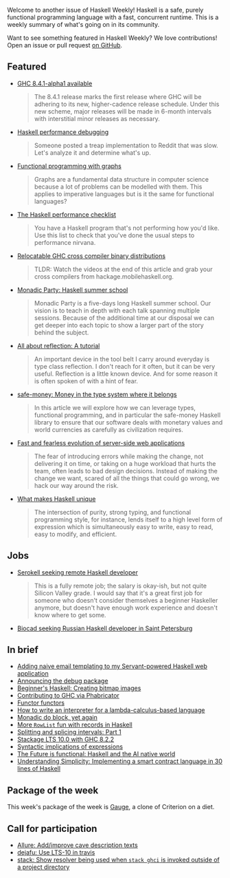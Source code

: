 Welcome to another issue of Haskell Weekly!
Haskell is a safe, purely functional programming language with a fast, concurrent runtime.
This is a weekly summary of what's going on in its community.

Want to see something featured in Haskell Weekly?
We love contributions!
Open an issue or pull request [on GitHub](https://github.com/haskellweekly/haskellweekly.github.io).

## Featured

-   [GHC 8.4.1-alpha1 available](https://mail.haskell.org/pipermail/ghc-devs/2017-December/015235.html)

    > The 8.4.1 release marks the first release where GHC will be adhering to its new, higher-cadence release schedule. Under this new scheme, major releases will be made in 6-month intervals with interstitial minor releases as necessary.

-   [Haskell performance debugging](http://www.parsonsmatt.org/2017/12/18/haskell_performance_debugging.html)

    > Someone posted a treap implementation to Reddit that was slow. Let's analyze it and determine what's up.

-   [Functional programming with graphs](https://futtetennismo.me/posts/algorithms-and-data-structures/2017-12-08-functional-graphs.html)

    > Graphs are a fundamental data structure in computer science because a lot of problems can be modelled with them. This applies to imperative languages but is it the same for functional languages?

-   [The Haskell performance checklist](https://github.com/haskell-perf/checklist/blob/6afdd503247a490185312e61fac543e82f101bca/README.md)

    > You have a Haskell program that's not performing how you'd like. Use this list to check that you've done the usual steps to performance nirvana.

-   [Relocatable GHC cross compiler binary distributions](https://medium.com/@zw3rk/relocatable-ghc-cross-compiler-binary-distributions-f55080b837b1)

    > TLDR: Watch the videos at the end of this article and grab your cross compilers from hackage.mobilehaskell.org.

-   [Monadic Party: Haskell summer school](https://monadic.party)

    > Monadic Party is a five-days long Haskell summer school. Our vision is to teach in depth with each talk spanning multiple sessions. Because of the additional time at our disposal we can get deeper into each topic to show a larger part of the story behind the subject.

-   [All about reflection: A tutorial](https://www.tweag.io/posts/2017-12-21-reflection-tutorial.html)

    > An important device in the tool belt I carry around everyday is type class reflection. I don't reach for it often, but it can be very useful. Reflection is a little known device. And for some reason it is often spoken of with a hint of fear.

-   [safe-money: Money in the type system where it belongs](https://ren.zone/articles/safe-money)

    > In this article we will explore how we can leverage types, functional programming, and in particular the safe-money Haskell library to ensure that our software deals with monetary values and world currencies as carefully as civilization requires.

-   [Fast and fearless evolution of server-side web applications](https://wickstrom.tech/programming/2017/12/18/fast-and-fearless-evolution-of-server-side-web-applications.html)

    > The fear of introducing errors while making the change, not delivering it on time, or taking on a huge workload that hurts the team, often leads to bad design decisions. Instead of making the change we want, scared of all the things that could go wrong, we hack our way around the risk.

-   [What makes Haskell unique](https://www.snoyman.com/blog/2017/12/what-makes-haskell-unique)

    > The intersection of purity, strong typing, and functional programming style, for instance, lends itself to a high level form of expression which is simultaneously easy to write, easy to read, easy to modify, and efficient.

## Jobs

-   [Serokell seeking remote Haskell developer](https://gist.github.com/neongreen/98d40ea2b965166001bc20b15a26a6f9/6d962aa691bb9ef5b3ae7f3bc59953366e28afe1)

    > This is a fully remote job; the salary is okay-ish, but not quite Silicon Valley grade. I would say that it's a great first job for someone who doesn't consider themselves a beginner Haskeller anymore, but doesn't have enough work experience and doesn't know where to get some.

-   [Biocad seeking Russian Haskell developer in Saint Petersburg](https://spb.hh.ru/vacancy/23792285)

## In brief

-   [Adding naive email templating to my Servant-powered Haskell web application](https://vadosware.io/post/adding-email-templating-to-my-servant-app/)
-   [Announcing the debug package](https://neilmitchell.blogspot.com/2017/12/announcing-debug-package.html)
-   [Beginner's Haskell: Creating bitmap images](https://mendo.zone/fun/beginners-haskell-bitmap-images/)
-   [Contributing to GHC via Phabricator](https://medium.com/@zw3rk/contributing-to-ghc-290653b63147)
-   [Functor functors](https://www.benjamin.pizza/posts/2017-12-15-functor-functors.html)
-   [How to write an interpreter for a lambda-calculus-based language](http://semantic.org/post/how-to-write-an-interpreter-for-a-lambda-calculus-based-language/)
-   [Monadic do block, yet again](https://blog.ramdoot.in/monadic-do-block-yet-again-a98cf0237b25)
-   [More `RowList` fun with records in Haskell](https://qiita.com/kimagure/items/7c3521cfbf00ad173801)
-   [Splitting and splicing intervals: Part 1](https://ucsd-progsys.github.io/liquidhaskell-blog/2017/12/15/splitting-and-splicing-intervals-I.lhs/)
-   [Stackage LTS 10.0 with GHC 8.2.2](https://www.stackage.org/lts-10.0)
-   [Syntactic implications of expressions](https://mmhaskell.com/blog/2017/12/18/syntactic-implications-of-expressions)
-   [The Future is functional: Haskell and the AI native world](https://hackernoon.com/the-future-is-functional-haskell-and-the-ai-native-world-b55f2592865e)
-   [Understanding Simplicity: Implementing a smart contract language in 30 lines of Haskell](https://medium.com/@danrobinson/understanding-simplicity-implementing-a-smart-contract-language-in-30-lines-of-haskell-827521bfeb4d)

## Package of the week

This week's package of the week is [Gauge](https://hackage.haskell.org/package/gauge-0.1.3),
a clone of Criterion on a diet.

## Call for participation

-   [Allure: Add/improve cave description texts](https://github.com/AllureOfTheStars/Allure/issues/77)
-   [dejafu: Use LTS-10 in travis](https://github.com/barrucadu/dejafu/issues/166)
-   [stack: Show resolver being used when `stack ghci` is invoked outside of a project directory](https://github.com/commercialhaskell/stack/issues/3651)
